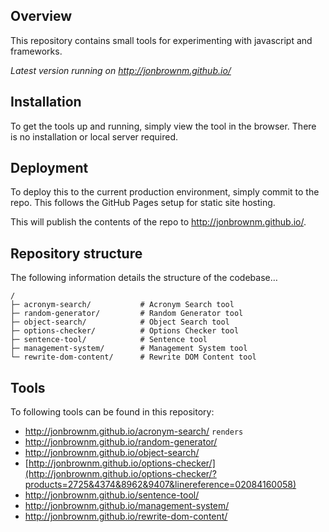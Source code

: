 ## Overview

This repository contains small tools for experimenting with javascript and frameworks.

*Latest version running on <http://jonbrownm.github.io/>*

## Installation
To get the tools up and running, simply view the tool in the browser. There is no installation or local server required.

## Deployment
To deploy this to the current production environment, simply commit to the repo. This follows the GitHub Pages setup for static site hosting.

This will publish the contents of the repo to <http://jonbrownm.github.io/>.

## Repository structure
The following information details the structure of the codebase…

```
/
├─ acronym-search/           # Acronym Search tool
├─ random-generator/         # Random Generator tool
├─ object-search/            # Object Search tool
├─ options-checker/          # Options Checker tool
├─ sentence-tool/            # Sentence tool
├─ management-system/        # Management System tool
└─ rewrite-dom-content/      # Rewrite DOM Content tool
```

## Tools
To following tools can be found in this repository:

* <http://jonbrownm.github.io/acronym-search/> `renders`
* <http://jonbrownm.github.io/random-generator/>
* <http://jonbrownm.github.io/object-search/>
* [http://jonbrownm.github.io/options-checker/](http://jonbrownm.github.io/options-checker/?products=2725&4374&8962&9407&linereference=02084160058)
* <http://jonbrownm.github.io/sentence-tool/>
* <http://jonbrownm.github.io/management-system/>
* <http://jonbrownm.github.io/rewrite-dom-content/>
